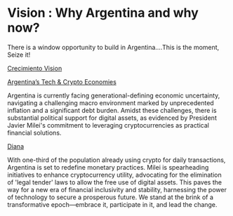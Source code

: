 # Vision : Why Argentina and why now?

There is a window opportunity to build in Argentina....This is the moment, Seize it!

​​[Crecimiento Vision](https://docs.google.com/presentation/d/1lEigM6HoVLWIqsy0LkLJndGTLF3au1KxwrHadepwov8/edit#slide=id.g1f7d9e478bf_7_1103)

[Argentina’s Tech & Crypto Economies](https://docs.google.com/presentation/d/14r8oIZsxE2YsAeACry6FkSEz8zxfCwuEgeA_TdVk9wE/edit#slide=id.g1f7e64f38e5_1_360)

Argentina is currently facing generational-defining economic uncertainty, navigating a challenging macro environment marked by unprecedented inflation and a significant debt burden.
Amidst these challenges, there is substantial political support for digital assets, as evidenced by President Javier Milei's commitment to leveraging cryptocurrencies as practical financial solutions.

[Diana](https://twitter.com/DianaMondino/status/1737874320322424984)

With one-third of the population already using crypto for daily transactions, Argentina is set to redefine monetary practices. Milei is spearheading initiatives to enhance cryptocurrency utility, advocating for the elimination of 'legal tender' laws to allow the free use of digital assets. This paves the way for a new era of financial inclusivity and stability, harnessing the power of technology to secure a prosperous future. We stand at the brink of a transformative epoch—embrace it, participate in it, and lead the change.